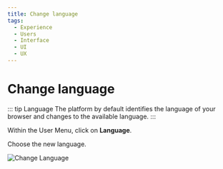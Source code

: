 ```yaml
---
title: Change language
tags:
  - Experience
  - Users
  - Interface
  - UI
  - UX
---
```


# Change language

::: tip Language
The platform by default identifies the language of your browser and changes to the available language.
:::

Within the User Menu, click on **Language**.

Choose the new language.

![Change Language](https://cdn.phishx.io/phishx-docs/images/phishx_ui_language_01.webp)
